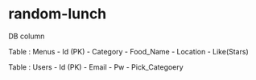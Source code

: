 # random-lunch

DB column

  Table : Menus
    - Id (PK)
    - Category 
    - Food_Name
    - Location
    - Like(Stars)
  
  Table : Users
    - Id (PK)
    - Email
    - Pw
    - Pick_Categoery
